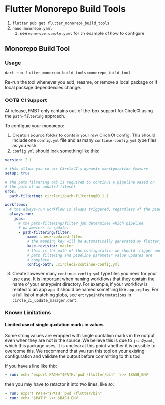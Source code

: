 # Flutter Monorepo Build Tools
 
1. `flutter pub get flutter_monorepo_build_tools`
2. `nano monorepo.yaml`
   1. see `monorepo.sample.yaml` for an example of how to configure

## Monorepo Build Tool

### Usage

`dart run flutter_monorepo_build_tools:monorepo_build_tool`

Re-run the tool whenever you add, rename, or remove a local package or if local package dependencies change.


### OOTB CI Support

At release, FMBT only contains out-of-the-box support for CircleCI using the `path-filtering` approach.

To configure your monorepo:

1. Create a source folder to contain your raw CircleCI config. This should include one `config.yml` file and as many `continue-config.yml` type files as you wish.
2. `config.yml` should look something like this: 
```yaml
version: 2.1

# this allows you to use CircleCI's dynamic configuration feature
setup: true

# the path-filtering orb is required to continue a pipeline based on
# the path of an updated fileset
orbs:
  path-filtering: circleci/path-filtering@0.1.1

workflows:
  # the always-run workflow is always triggered, regardless of the pipeline parameters.
  always-run:
    jobs:
      # the path-filtering/filter job determines which pipeline
      # parameters to update.
      - path-filtering/filter:
          name: check-updated-files
          # the mapping key will be automatically generated by flutter_monorepo_build_tools
          base-revision: master
          # this is the path of the configuration we should trigger once
          # path filtering and pipeline parameter value updates are
          # complete.
          config-path: .circleci/continue-config.yml
```
3. Create however many `continue-config.yml` type files you need for your use case. It is important
when naming workflows that they contain the name of your entrypoint directory. For example, if your workflow 
is related to an app `app`, it should be named something like `app_deploy`. For a full list of matching
globs, see `entrypointPermutations` in `circle_ci_update_manager.dart`.

### Known Limitations

#### Limited use of single quotation marks in values

Some string values are wrapped with single quotation marks in the output even when they are not 
in the source. We believe this is due to `json2yaml`, which this package uses. It is unclear
at this point whether it is possible to overcome this. We recommend that you run this tool on
your existing configuration and validate the output before committing to this tool.

If you have a line like this:

```yaml
- run: echo 'export PATH="$PATH:`pwd`/flutter/bin"' \>> $BASH_ENV
```

then you may have to refactor it into two lines, like so:

```yaml
- run: export PATH="$PATH:`pwd`/flutter/bin"
- run: echo "$PATH" \>> $BASH_ENV
```